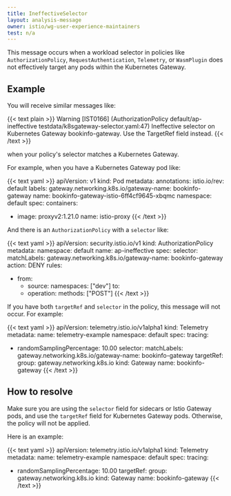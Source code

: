 ```yaml
---
title: IneffectiveSelector
layout: analysis-message
owner: istio/wg-user-experience-maintainers
test: n/a
---
```


This message occurs when a workload selector in policies
like `AuthorizationPolicy`, `RequestAuthentication`, `Telemetry`, or
`WasmPlugin` does not effectively target any pods within the Kubernetes Gateway.

## Example

You will receive similar messages like:

{{< text plain >}}
Warning [IST0166] (AuthorizationPolicy default/ap-ineffective testdata/k8sgateway-selector.yaml:47) Ineffective selector on
Kubernetes Gateway bookinfo-gateway. Use the TargetRef field instead.
{{< /text >}}

when your policy's selector matches a Kubernetes Gateway.

For example, when you have a Kubernetes Gateway pod like:

{{< text yaml >}}
apiVersion: v1
kind: Pod
metadata:
  annotations:
    istio.io/rev: default
  labels:
    gateway.networking.k8s.io/gateway-name: bookinfo-gateway
  name: bookinfo-gateway-istio-6ff4cf9645-xbqmc
  namespace: default
spec:
  containers:
  - image: proxyv2:1.21.0
    name: istio-proxy
{{< /text >}}

And there is an `AuthorizationPolicy` with a `selector` like:

{{< text yaml >}}
apiVersion: security.istio.io/v1
kind: AuthorizationPolicy
metadata:
  namespace: default
  name: ap-ineffective
spec:
  selector:
    matchLabels:
      gateway.networking.k8s.io/gateway-name: bookinfo-gateway
  action: DENY
  rules:
  - from:
    - source:
      namespaces: ["dev"]
    to:
    - operation:
      methods: ["POST"]
{{< /text >}}

If you have both `targetRef` and `selector` in the policy, this message will not occur. For example:

{{< text yaml >}}
apiVersion: telemetry.istio.io/v1alpha1
kind: Telemetry
metadata:
  name: telemetry-example
  namespace: default
spec:
  tracing:
  - randomSamplingPercentage: 10.00
  selector:
    matchLabels:
      gateway.networking.k8s.io/gateway-name: bookinfo-gateway
  targetRef:
    group: gateway.networking.k8s.io
    kind: Gateway
    name: bookinfo-gateway
{{< /text >}}

## How to resolve

Make sure you are using the `selector` field for sidecars or Istio Gateway pods, and use the `targetRef` field for
Kubernetes Gateway pods. Otherwise, the policy will not be applied.

Here is an example:

{{< text yaml >}}
apiVersion: telemetry.istio.io/v1alpha1
kind: Telemetry
metadata:
  name: telemetry-example
  namespace: default
spec:
  tracing:
  - randomSamplingPercentage: 10.00
  targetRef:
    group: gateway.networking.k8s.io
    kind: Gateway
    name: bookinfo-gateway
{{< /text >}}
